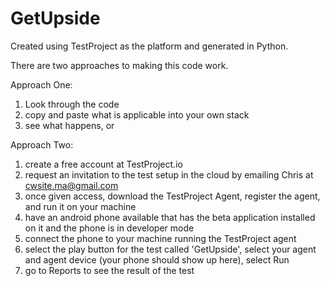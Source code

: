 # GetUpside
Created using TestProject as the platform and generated in Python.

There are two approaches to making this code work.

Approach One:
1. Look through the code
2. copy and paste what is applicable into your own stack
3. see what happens, or


Approach Two:
1. create a free account at TestProject.io
2. request an invitation to the test setup in the cloud by emailing Chris at cwsite.ma@gmail.com
3. once given access, download the TestProject Agent, register the agent, and run it on your machine
4. have an android phone available that has the beta application installed on it and the phone is in developer mode
5. connect the phone to your machine running the TestProject agent
6. select the play button for the test called 'GetUpside', select your agent and agent device (your phone should show up here), select Run
7. go to Reports to see the result of the test

